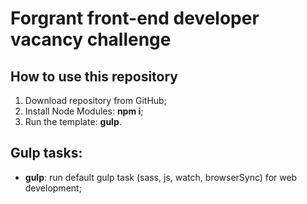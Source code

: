 <h1>Forgrant front-end developer vacancy challenge</h1>

<h2>How to use this repository</h2>

<ol>
	<li>Download repository from GitHub;</li>
	<li>Install Node Modules: <strong>npm i</strong>;</li>
	<li>Run the template: <strong>gulp</strong>.</li>
</ol>

<h2>Gulp tasks:</h2>

<ul>
	<li><strong>gulp</strong>: run default gulp task (sass, js, watch, browserSync) for web development;</li>
</ul>
